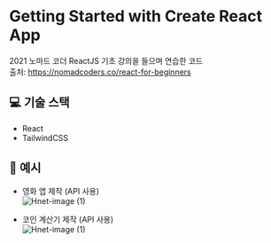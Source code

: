 # Getting Started with Create React App
2021 노마드 코더 ReactJS 기초 강의을 들으며 연습한 코드 <br/>
출처: https://nomadcoders.co/react-for-beginners

## 💻 기술 스택

- React
- TailwindCSS


## 📄 예시

- 영화 앱 제작 (API 사용) <br/>
![Hnet-image (1)](https://user-images.githubusercontent.com/81430564/145759255-f293b92b-91ff-429c-990a-869bf0f9036e.gif)

- 코인 계산기 제작 (API 사용) <br/>
![Hnet-image (1)](https://user-images.githubusercontent.com/81430564/145759949-f5ed6b11-6bac-48b5-82c1-0db186c068b2.gif)





